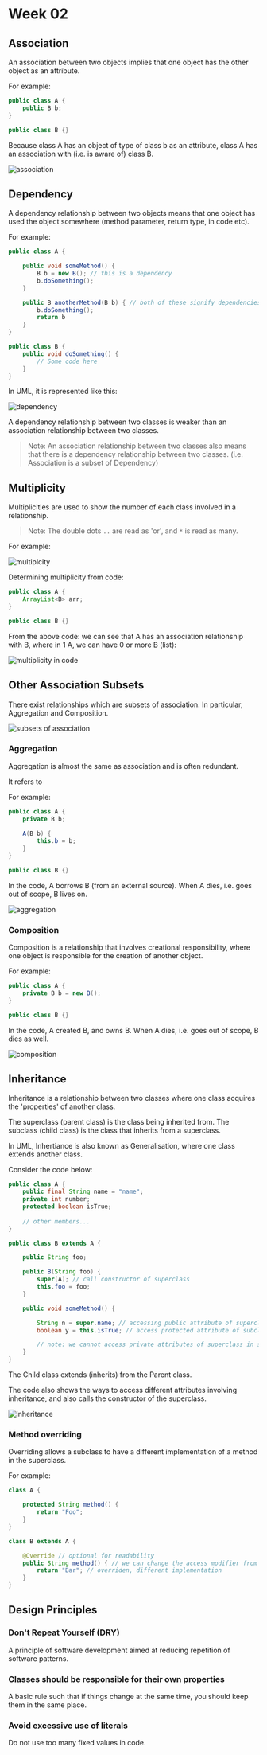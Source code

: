 # Week 02

## Association

An association between two objects implies that one object has the other object as an attribute.

For example:

```java
public class A {
    public B b;
}

public class B {}
```

Because class A has an object of type of class b as an attribute, class A has an association with (i.e. is aware of) class B.

![association](/assets/association.png)

## Dependency

A dependency relationship between two objects means that one object has used the object somewhere (method parameter, return type, in code etc).

For example:

```java
public class A {

    public void someMethod() {
        B b = new B(); // this is a dependency
        b.doSomething();
    }

    public B anotherMethod(B b) { // both of these signify dependencies
        b.doSomething();
        return b 
    }
}

public class B {
    public void doSomething() {
        // Some code here
    }
}
```

In UML, it is represented like this:

![dependency](/assets/dependency.png)

A dependency relationship between two classes is weaker than an association relationship between two classes.

> Note: An association relationship between two classes also means that there is a dependency relationship between two classes. (i.e. Association is a subset of Dependency)

## Multiplicity

Multiplicities are used to show the number of each class involved in a relationship.

> Note: The double dots `..` are read as 'or', and `*` is read as many.

For example:

![multiplcity](/assets/multiplicity.png)

Determining multiplicity from code:

```java
public class A {
    ArrayList<B> arr;
}

public class B {}
```

From the above code: we can see that A has an association relationship with B, where in 1 A, we can have 0 or more B (list):

![multiplicity in code](/assets/multiplicity_in_code.png)

## Other Association Subsets

There exist relationships which are subsets of association.
In particular, Aggregation and Composition.

![subsets of association](/assets/subsets_of_association.png)

### Aggregation

Aggregation is almost the same as association and is often redundant.

It refers to 

For example:

```java
public class A {
    private B b;
    
    A(B b) {
        this.b = b;
    }
}

public class B {}
```

In the code, A borrows B (from an external source). When A dies, i.e. goes out of scope, B lives on.

![aggregation](/assets/aggregation.png)

### Composition

Composition is a relationship that involves creational responsibility, where one object is responsible for the creation of another object.

For example:

```java
public class A {
    private B b = new B(); 
}

public class B {}
```

In the code, A created B, and owns B. When A dies, i.e. goes out of scope, B dies as well.

![composition](/assets/composition.png)

## Inheritance

Inheritance is a relationship between two classes where one class acquires the 'properties' of another class.

The superclass (parent class) is the class being inherited from.
The subclass (child class) is the class that inherits from a superclass.

In UML, Inhertiance is also known as Generalisation, where one class extends another class.

Consider the code below:

```java
public class A {
    public final String name = "name";
    private int number;
    protected boolean isTrue;
    
    // other members...
}

public class B extends A {

    public String foo;

    public B(String foo) {
        super(A); // call constructor of superclass
        this.foo = foo;
    }

    public void someMethod() {

        String n = super.name; // accessing public attribute of superclass using super keyword
        boolean y = this.isTrue; // access protected attribute of subclass

        // note: we cannot access private attributes of superclass in subclass
    }
}
```

The Child class extends (inherits) from the Parent class.

The code also shows the ways to access different attributes involving inheritance, and also calls the constructor of the superclass.

![inheritance](/assets/inheritance.png)

### Method overriding

Overriding allows a subclass to have a different implementation of a method in the superclass.

For example:

```java
class A {

    protected String method() {
        return "Foo";
    }
}

class B extends A {

    @Override // optional for readability
    public String method() { // we can change the access modifier from protected to public, but not protected to private
        return "Bar"; // overriden, different implementation
    }
}

```

## Design Principles

### Don't Repeat Yourself (DRY)

A principle of software development aimed at reducing repetition of software patterns.

### Classes should be responsible for their own properties

A basic rule such that if things change at the same time, you should keep them in the same place.

### Avoid excessive use of literals

Do not use too many fixed values in code.
